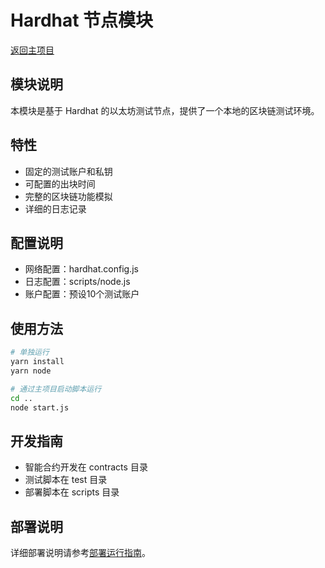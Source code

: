 # Hardhat 节点模块

[返回主项目](../README.md)

## 模块说明
本模块是基于 Hardhat 的以太坊测试节点，提供了一个本地的区块链测试环境。

## 特性
- 固定的测试账户和私钥
- 可配置的出块时间
- 完整的区块链功能模拟
- 详细的日志记录

## 配置说明
- 网络配置：hardhat.config.js
- 日志配置：scripts/node.js
- 账户配置：预设10个测试账户

## 使用方法
```bash
# 单独运行
yarn install
yarn node

# 通过主项目启动脚本运行
cd ..
node start.js
```

## 开发指南
- 智能合约开发在 contracts 目录
- 测试脚本在 test 目录
- 部署脚本在 scripts 目录

## 部署说明
详细部署说明请参考[部署运行指南](../部署运行指南.md)。
